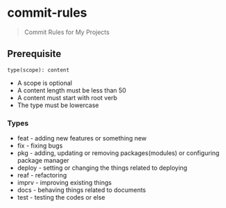 # commit-rules
> Commit Rules for My Projects

## Prerequisite  
```
type(scope): content
```
- A scope is optional
- A content length must be less than 50
- A content must start with root verb
- The type must be lowercase

### Types

* feat - adding new features or something new
* fix - fixing bugs
* pkg - adding, updating or removing packages(modules) or configuring package manager
* deploy - setting or changing the things related to deploying
* reaf - refactoring
* imprv - improving existing things
* docs - behaving things related to documents
* test - testing the codes or else
